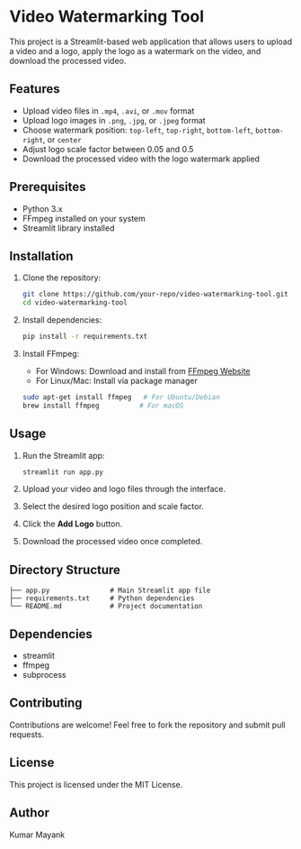 # Video Watermarking Tool

This project is a Streamlit-based web application that allows users to upload a video and a logo, apply the logo as a watermark on the video, and download the processed video.

## Features
- Upload video files in `.mp4`, `.avi`, or `.mov` format
- Upload logo images in `.png`, `.jpg`, or `.jpeg` format
- Choose watermark position: `top-left`, `top-right`, `bottom-left`, `bottom-right`, or `center`
- Adjust logo scale factor between 0.05 and 0.5
- Download the processed video with the logo watermark applied

## Prerequisites
- Python 3.x
- FFmpeg installed on your system
- Streamlit library installed

## Installation
1. Clone the repository:
   ```bash
   git clone https://github.com/your-repo/video-watermarking-tool.git
   cd video-watermarking-tool
   ```

2. Install dependencies:
   ```bash
   pip install -r requirements.txt
   ```

3. Install FFmpeg:
   - For Windows: Download and install from [FFmpeg Website](https://ffmpeg.org/download.html)
   - For Linux/Mac: Install via package manager
   ```bash
   sudo apt-get install ffmpeg   # For Ubuntu/Debian
   brew install ffmpeg          # For macOS
   ```

## Usage
1. Run the Streamlit app:
   ```bash
   streamlit run app.py
   ```

2. Upload your video and logo files through the interface.
3. Select the desired logo position and scale factor.
4. Click the **Add Logo** button.
5. Download the processed video once completed.

## Directory Structure
```
├── app.py               # Main Streamlit app file
├── requirements.txt     # Python dependencies
└── README.md            # Project documentation
```

## Dependencies
- streamlit
- ffmpeg
- subprocess

## Contributing
Contributions are welcome! Feel free to fork the repository and submit pull requests.

## License
This project is licensed under the MIT License.

## Author
Kumar Mayank

